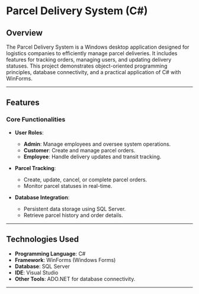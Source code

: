 # Parcel Delivery System (C#)

## Overview
The Parcel Delivery System is a Windows desktop application designed for logistics companies to efficiently manage parcel deliveries. It includes features for tracking orders, managing users, and updating delivery statuses.
This project demonstrates object-oriented programming principles, database connectivity, and a practical application of C# with WinForms.

---

## Features
### Core Functionalities
- **User Roles**:
  - **Admin**: Manage employees and oversee system operations.
  - **Customer**: Create and manage parcel orders.
  - **Employee**: Handle delivery updates and transit tracking.

- **Parcel Tracking**:
  - Create, update, cancel, or complete parcel orders.
  - Monitor parcel statuses in real-time.

- **Database Integration**:
  - Persistent data storage using SQL Server.
  - Retrieve parcel history and order details.

---

## Technologies Used
- **Programming Language**: C#
- **Framework**: WinForms (Windows Forms)
- **Database**: SQL Server
- **IDE**: Visual Studio
- **Other Tools**: ADO.NET for database connectivity.

---
